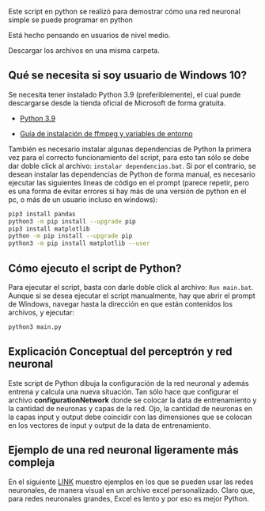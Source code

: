 Este script en python se realizó para demostrar cómo una red neuronal simple se puede programar en python

Está hecho pensando en usuarios de nivel medio.

Descargar los archivos en una misma carpeta.

## Qué se necesita si soy usuario de Windows 10?

Se necesita tener instalado Python 3.9 (preferiblemente), el cual puede descargarse desde la tienda oficial de Microsoft de forma gratuita.

- [Python 3.9](https://www.microsoft.com/store/productId/9P7QFQMJRFP7)

- [Guía de instalación de ffmpeg y variables de entorno](https://www.youtube.com/watch?v=r1AtmY-RMyQ)

También es necesario instalar algunas dependencias de Python la primera vez para el correcto funcionamiento del script, para esto tan sólo se debe dar doble click al archivo: `instalar dependencias.bat`. Si por el contrario, se desean instalar las dependencias de Python de forma manual, es necesario ejecutar las siguientes líneas de código en el prompt (parece repetir, pero es una forma de evitar errores si hay más de una versión de python en el pc, o más de un usuario incluso en windows):

```sh
pip3 install pandas
python3 -m pip install --upgrade pip
pip3 install matplotlib
python -m pip install --upgrade pip
python3 -m pip install matplotlib --user
```

## Cómo ejecuto el script de Python?
 
Para ejecutar el script, basta con darle doble click al archivo: `Run main.bat`. Aunque si se desea ejecutar el script manualmente, hay que abrir el prompt de Windows, navegar hasta la dirección en que están contenidos los archivos, y ejecutar:

```sh
python3 main.py
```

## Explicación Conceptual del perceptrón y red neuronal
 
Este script de Python dibuja la configuración de la red neuronal y además entrena y calcula una nueva situación. Tan sólo hace que configurar el archivo **configurationNetwork** donde se colocar la data de entrenamiento y la cantidad de neuronas y capas de la red. Ojo, la cantidad de neuronas en la capas input y output debe coincidir con las dimensiones que se colocan en los vectores de input y output de la data de entrenamiento.

## Ejemplo de una red neuronal ligeramente más compleja
En el siguiente [LINK](https://youtu.be/MYHWuuA_XcQ?t=616) muestro ejemplos en los que se pueden usar las redes neuronales, de manera visual en un archivo excel personalizado. Claro que, para redes neuronales grandes, Excel es lento y por eso es mejor Python.
